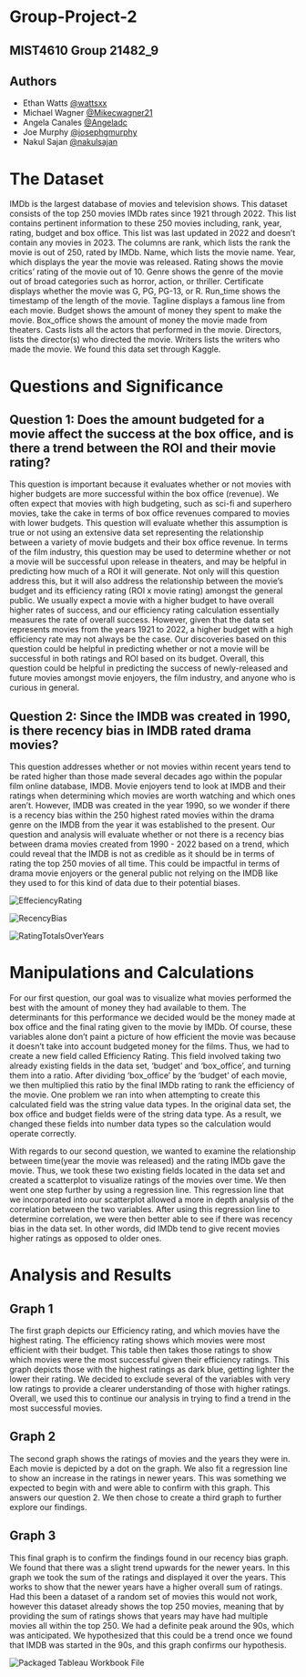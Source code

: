 # Group-Project-2

## MIST4610 Group 21482_9



## Authors

- Ethan Watts      [@wattsxx](https://www.github.com/wattsxx)
- Michael Wagner   [@Mikecwagner21](https://www.github.com/Mikecwagner21)
- Angela Canales   [@Angeladc](https://www.github.com/Angeladc)
- Joe Murphy       [@josephgmurphy](https://www.github.com/josephgmurphy)
- Nakul Sajan      [@nakulsajan](https://www.github.com/nakulsajan)


# The Dataset

IMDb is the largest database of movies and television shows. This dataset consists of the top 250 movies IMDb rates since 1921 through 2022. This list contains pertinent information to these 250 movies including, rank, year, rating, budget and box office. This list was last updated in 2022 and doesn’t contain any movies in 2023. The columns are rank, which lists the rank the movie is out of 250, rated by IMDb. Name, which lists the movie name. Year, which displays the year the movie was released. Rating shows the movie critics’ rating of the movie out of 10. Genre shows the genre of the movie out of broad categories such as horror, action, or thriller. Certificate displays whether the movie was G, PG, PG-13, or R. Run_time shows the timestamp of the length of the movie. Tagline displays a famous line from each movie. Budget shows the amount of money they spent to make the movie. Box_office shows the amount of money the movie made from theaters. Casts lists all the actors that performed in the movie. Directors, lists the director(s) who directed the movie. Writers lists the writers who made the movie. We found this data set through Kaggle.

# Questions and Significance

## Question 1: Does the amount budgeted for a movie affect the success at the box office, and is there a trend between the ROI and their movie rating?

 This question is important because it evaluates whether or not movies with higher budgets are more successful within the box office (revenue). We often expect that movies with high budgeting, such as sci-fi and superhero movies, take the cake in terms of box office revenues compared to movies with lower budgets. This question will evaluate whether this assumption is true or not using an extensive data set representing the relationship between a variety of movie budgets and their box office revenue. In terms of the film industry, this question may be used to determine whether or not a movie will be successful upon release in theaters, and may be helpful in predicting how much of a ROI it will generate. Not only will this question address this, but it will also address the relationship between the movie’s budget and its efficiency rating (ROI x movie rating) amongst the general public. We usually expect a movie with a higher budget to have overall higher rates of success, and our efficiency rating calculation essentially measures the rate of overall success. However, given that the data set represents movies from the years 1921 to 2022, a higher budget with a high efficiency rate may not always be the case. Our discoveries based on this question could be helpful in predicting whether or not a movie will be successful in both ratings and ROI based on its budget. Overall, this question could be helpful in predicting the success of newly-released and future movies amongst movie enjoyers, the film industry, and anyone who is curious in general. 

## Question 2: Since the IMDB was created in 1990, is there recency bias in IMDB rated drama movies?

This question addresses whether or not movies within recent years tend to be rated higher than those made several decades ago within the popular film online database, IMDB. Movie enjoyers tend to look at IMDB and their ratings when determining which movies are worth watching and which ones aren’t. However, IMDB was created in the year 1990, so we wonder if there is a recency bias within the 250 highest rated movies within the drama genre on the IMDB from the year it was established to the present. Our question and analysis will evaluate whether or not there is a recency bias between drama movies created from 1990 - 2022 based on a trend, which could reveal that the IMDB is not as credible as it should be in terms of rating the top 250 movies of all time. This could be impactful in terms of drama movie enjoyers or the general public not relying on the IMDB like they used to for this kind of data due to their potential biases. 

![EffeciencyRating](https://github.com/wattsxx/GroupProject2-TableauGraphs/blob/main/Screenshot%202023-04-28%20160049.png)

![RecencyBias](https://github.com/wattsxx/GroupProject2-TableauGraphs/blob/main/Screenshot%202023-04-28%20160652.png)

![RatingTotalsOverYears](https://github.com/wattsxx/GroupProject2-TableauGraphs/blob/main/Screenshot%202023-04-28%20162525.png)

# Manipulations and Calculations
For our first question, our goal was to visualize what movies performed the best with the amount of money they had available to them. The determinants for this performance we decided would be the money made at box office and the final rating given to the movie by IMDb. Of course, these variables alone don’t paint a picture of how efficient the movie was because it doesn’t take into account budgeted money for the films. Thus, we had to create a new field called Efficiency Rating. This field involved taking two already existing fields in the data set, ‘budget’ and ‘box_office’, and turning them into a ratio. After dividing ‘box_office’ by the ‘budget’ of each movie, we then multiplied this ratio by the final IMDb rating to rank the efficiency of the movie. One problem we ran into when attempting to create this calculated field was the string value data types. In the original data set, the box office and budget fields were of the string data type. As a result, we changed these fields into number data types so the calculation would operate correctly.

With regards to our second question, we wanted to examine the relationship between time(year the movie was released) and the rating IMDb gave the movie. Thus, we took these two existing fields located in the data set and created a scatterplot to visualize ratings of the movies over time. We then went one step further by using a regression line. This regression line that we incorporated into our scatterplot allowed a more in depth analysis of the correlation between the two variables. After using this regression line to determine correlation, we were then better able to see if there was recency bias in the data set. In other words, did IMDb tend to give recent movies higher ratings as opposed to older ones.

# Analysis and Results
## Graph 1
The first graph depicts our Efficiency rating, and which movies have the highest rating. The efficiency rating shows which movies were most efficient with their budget. This table then takes those ratings to show which movies were the most successful given their efficiency ratings. This graph depicts those with the highest ratings as dark blue, getting lighter the lower their rating. We decided to exclude several of the variables with very low ratings to provide a clearer understanding of those with higher ratings. Overall, we used this to continue our analysis in trying to find a trend in the most successful movies. 

## Graph 2
The second graph shows the ratings of movies and the years they were in. Each movie is depicted by a dot on the graph. We also fit a regression line to show an increase in the ratings in newer years. This was something we expected to begin with and were able to confirm with this graph. This answers our question 2. We then chose to create a third graph to further explore our findings. 

## Graph 3
This final graph is to confirm the findings found in our recency bias graph. We found that there was a slight trend upwards for the newer years. In this graph we took the sum of the ratings and displayed it over the years. This works to show that the newer years have a higher overall sum of ratings. Had this been a dataset of a random set of movies this would not work, however this dataset already shows the top 250 movies, meaning that by providing the sum of ratings shows that years may have had multiple movies all within the top 250. We had a definite peak around the 90s, which was anticipated. We hypothesized that this could be a trend once we found that IMDB was started in the 90s, and this graph confirms our hypothesis.


![Packaged Tableau Workbook File](https://github.com/wattsxx/Tableau-GroupProject2-Workbook/blob/main/Group%20Project%202.twbx)
